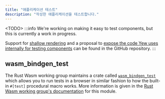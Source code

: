```yaml
---
title: "애플리케이션 테스트"
description: "작성한 애플리케이션을 테스트합니다."
---
```


&lt;TODO&gt;
:::info
We're working on making it easy to test components, but this is currently a work in progress.

Support for [shallow rendering](https://github.com/yewstack/yew/issues/1413) and a proposal to
[expose the code Yew uses internally for testing components](https://github.com/yewstack/yew/issues/1413)
can be found in the GitHub repository.
:::

## wasm\_bindgen\_test

The Rust Wasm working group maintains a crate called [`wasm_bindgen_test`](https://rustwasm.github.io/docs/wasm-bindgen/wasm-bindgen-test/index.html) which allows you to run tests in a browser in similar fashion to how 
the built-in `#[test]` procedural macro works. More information is given in the [Rust Wasm working group's documentation](https://rustwasm.github.io/docs/wasm-bindgen/wasm-bindgen-test/index.html)
for this module.
